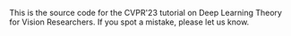 This is the source code for the CVPR'23 tutorial on Deep Learning Theory for Vision Researchers.  If you spot a mistake, please let us know. 

